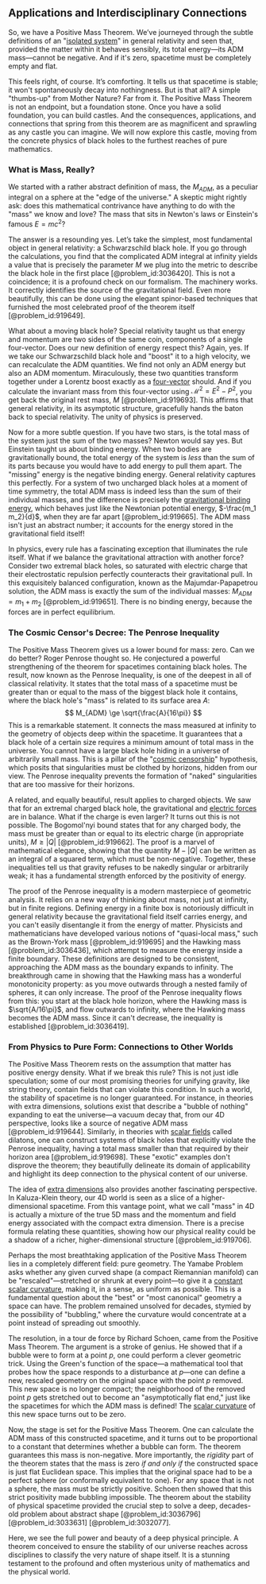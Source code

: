 ## Applications and Interdisciplinary Connections

So, we have a Positive Mass Theorem. We’ve journeyed through the subtle definitions of an "[isolated system](@article_id:141573)" in general relativity and seen that, provided the matter within it behaves sensibly, its total energy—its ADM mass—cannot be negative. And if it's zero, spacetime must be completely empty and flat.

This feels right, of course. It’s comforting. It tells us that spacetime is stable; it won't spontaneously decay into nothingness. But is that all? A simple "thumbs-up" from Mother Nature? Far from it. The Positive Mass Theorem is not an endpoint, but a foundation stone. Once you have a solid foundation, you can build castles. And the consequences, applications, and connections that spring from this theorem are as magnificent and sprawling as any castle you can imagine. We will now explore this castle, moving from the concrete physics of black holes to the furthest reaches of pure mathematics.

### What is Mass, Really?

We started with a rather abstract definition of mass, the $M_{ADM}$, as a peculiar integral on a sphere at the "edge of the universe." A skeptic might rightly ask: does this mathematical contrivance have anything to do with the "mass" we know and love? The mass that sits in Newton's laws or Einstein's famous $E=mc^2$?

The answer is a resounding yes. Let’s take the simplest, most fundamental object in general relativity: a Schwarzschild black hole. If you go through the calculations, you find that the complicated ADM integral at infinity yields a value that is precisely the parameter $M$ we plug into the metric to describe the black hole in the first place [@problem_id:3036420]. This is not a coincidence; it is a profound check on our formalism. The machinery works. It correctly identifies the source of the gravitational field. Even more beautifully, this can be done using the elegant spinor-based techniques that furnished the most celebrated proof of the theorem itself [@problem_id:919649].

What about a moving black hole? Special relativity taught us that energy and momentum are two sides of the same coin, components of a single four-vector. Does our new definition of energy respect this? Again, yes. If we take our Schwarzschild black hole and "boost" it to a high velocity, we can recalculate the ADM quantities. We find not only an ADM energy but also an ADM momentum. Miraculously, these two quantities transform together under a Lorentz boost exactly as a [four-vector](@article_id:159767) should. And if you calculate the invariant mass from this four-vector using $\mathcal{M}^2 = E^2 - P^2$, you get back the original rest mass, $M$ [@problem_id:919693]. This affirms that general relativity, in its asymptotic structure, gracefully hands the baton back to special relativity. The unity of physics is preserved.

Now for a more subtle question. If you have two stars, is the total mass of the system just the sum of the two masses? Newton would say yes. But Einstein taught us about binding energy. When two bodies are gravitationally bound, the total energy of the system is *less* than the sum of its parts because you would have to add energy to pull them apart. The "missing" energy is the negative binding energy. General relativity captures this perfectly. For a system of two uncharged black holes at a moment of time symmetry, the total ADM mass is indeed less than the sum of their individual masses, and the difference is precisely the [gravitational binding energy](@article_id:158559), which behaves just like the Newtonian potential energy, $-\frac{m_1 m_2}{d}$, when they are far apart [@problem_id:919665]. The ADM mass isn't just an abstract number; it accounts for the energy stored in the gravitational field itself!

In physics, every rule has a fascinating exception that illuminates the rule itself. What if we balance the gravitational attraction with another force? Consider two extremal black holes, so saturated with electric charge that their electrostatic repulsion perfectly counteracts their gravitational pull. In this exquisitely balanced configuration, known as the Majumdar-Papapetrou solution, the ADM mass is exactly the sum of the individual masses: $M_{ADM} = m_1 + m_2$ [@problem_id:919651]. There is no binding energy, because the forces are in perfect equilibrium.

### The Cosmic Censor's Decree: The Penrose Inequality

The Positive Mass Theorem gives us a lower bound for mass: zero. Can we do better? Roger Penrose thought so. He conjectured a powerful strengthening of the theorem for spacetimes containing black holes. The result, now known as the Penrose Inequality, is one of the deepest in all of classical relativity. It states that the total mass of a spacetime must be greater than or equal to the mass of the biggest black hole it contains, where the black hole's "mass" is related to its surface area $A$:
$$
M_{ADM} \ge \sqrt{\frac{A}{16\pi}}
$$
This is a remarkable statement. It connects the mass measured at infinity to the geometry of objects deep within the spacetime. It guarantees that a black hole of a certain size requires a minimum amount of total mass in the universe. You cannot have a large black hole hiding in a universe of arbitrarily small mass. This is a pillar of the "[cosmic censorship](@article_id:272163)" hypothesis, which posits that singularities must be clothed by horizons, hidden from our view. The Penrose inequality prevents the formation of "naked" singularities that are too massive for their horizons.

A related, and equally beautiful, result applies to charged objects. We saw that for an extremal charged black hole, the gravitational and [electric forces](@article_id:261862) are in balance. What if the charge is even larger? It turns out this is not possible. The Bogomol'nyi bound states that for any charged body, the mass must be greater than or equal to its electric charge (in appropriate units), $M \ge |Q|$ [@problem_id:919662]. The proof is a marvel of mathematical elegance, showing that the quantity $M - |Q|$ can be written as an integral of a squared term, which must be non-negative. Together, these inequalities tell us that gravity refuses to be nakedly singular or arbitrarily weak; it has a fundamental strength enforced by the positivity of energy.

The proof of the Penrose inequality is a modern masterpiece of geometric analysis. It relies on a new way of thinking about mass, not just at infinity, but in finite regions. Defining energy in a finite box is notoriously difficult in general relativity because the gravitational field itself carries energy, and you can't easily disentangle it from the energy of matter. Physicists and mathematicians have developed various notions of "quasi-local mass," such as the Brown-York mass [@problem_id:919695] and the Hawking mass [@problem_id:3036436], which attempt to measure the energy inside a finite boundary. These definitions are designed to be consistent, approaching the ADM mass as the boundary expands to infinity. The breakthrough came in showing that the Hawking mass has a wonderful monotonicity property: as you move outwards through a nested family of spheres, it can only increase. The proof of the Penrose inequality flows from this: you start at the black hole horizon, where the Hawking mass is $\sqrt{A/16\pi}$, and flow outwards to infinity, where the Hawking mass becomes the ADM mass. Since it can't decrease, the inequality is established [@problem_id:3036419].

### From Physics to Pure Form: Connections to Other Worlds

The Positive Mass Theorem rests on the assumption that matter has positive energy density. What if we break this rule? This is not just idle speculation; some of our most promising theories for unifying gravity, like string theory, contain fields that can violate this condition. In such a world, the stability of spacetime is no longer guaranteed. For instance, in theories with extra dimensions, solutions exist that describe a "bubble of nothing" expanding to eat the universe—a vacuum decay that, from our 4D perspective, looks like a source of negative ADM mass [@problem_id:919644]. Similarly, in theories with [scalar fields](@article_id:150949) called dilatons, one can construct systems of black holes that explicitly violate the Penrose inequality, having a total mass smaller than that required by their horizon area [@problem_id:919698]. These "exotic" examples don't disprove the theorem; they beautifully delineate its domain of applicability and highlight its deep connection to the physical content of our universe.

The idea of [extra dimensions](@article_id:160325) also provides another fascinating perspective. In Kaluza-Klein theory, our 4D world is seen as a slice of a higher-dimensional spacetime. From this vantage point, what we call "mass" in 4D is actually a mixture of the true 5D mass and the momentum and field energy associated with the compact extra dimension. There is a precise formula relating these quantities, showing how our physical reality could be a shadow of a richer, higher-dimensional structure [@problem_id:919706].

Perhaps the most breathtaking application of the Positive Mass Theorem lies in a completely different field: pure geometry. The Yamabe Problem asks whether any given curved shape (a compact Riemannian manifold) can be "rescaled"—stretched or shrunk at every point—to give it a [constant scalar curvature](@article_id:185914), making it, in a sense, as uniform as possible. This is a fundamental question about the "best" or "most canonical" geometry a space can have. The problem remained unsolved for decades, stymied by the possibility of "bubbling," where the curvature would concentrate at a point instead of spreading out smoothly.

The resolution, in a tour de force by Richard Schoen, came from the Positive Mass Theorem. The argument is a stroke of genius. He showed that if a bubble were to form at a point $p$, one could perform a clever geometric trick. Using the Green's function of the space—a mathematical tool that probes how the space responds to a disturbance at $p$—one can define a new, rescaled geometry on the original space with the point $p$ removed. This new space is no longer compact; the neighborhood of the removed point $p$ gets stretched out to become an "asymptotically flat end," just like the spacetimes for which the ADM mass is defined! The [scalar curvature](@article_id:157053) of this new space turns out to be zero.

Now, the stage is set for the Positive Mass Theorem. One can calculate the ADM mass of this constructed spacetime, and it turns out to be proportional to a constant that determines whether a bubble can form. The theorem guarantees this mass is non-negative. More importantly, the *rigidity* part of the theorem states that the mass is zero *if and only if* the constructed space is just flat Euclidean space. This implies that the original space had to be a perfect sphere (or conformally equivalent to one). For any space that is not a sphere, the mass must be strictly positive. Schoen then showed that this strict positivity made bubbling impossible. The theorem about the stability of physical spacetime provided the crucial step to solve a deep, decades-old problem about abstract shape [@problem_id:3036796] [@problem_id:3033631] [@problem_id:3032077].

Here, we see the full power and beauty of a deep physical principle. A theorem conceived to ensure the stability of our universe reaches across disciplines to classify the very nature of shape itself. It is a stunning testament to the profound and often mysterious unity of mathematics and the physical world.